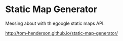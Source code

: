Static Map Generator
====================

Messing about with th egoogle static maps API.

http://tom-henderson.github.io/static-map-generator/
